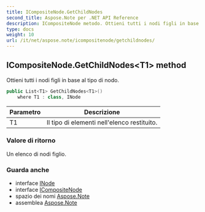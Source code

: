 ```yaml
---
title: ICompositeNode.GetChildNodes
second_title: Aspose.Note per .NET API Reference
description: ICompositeNode metodo. Ottieni tutti i nodi figli in base al tipo di nodo.
type: docs
weight: 10
url: /it/net/aspose.note/icompositenode/getchildnodes/
---
```

## ICompositeNode.GetChildNodes&lt;T1&gt; method

Ottieni tutti i nodi figli in base al tipo di nodo.

```csharp
public List<T1> GetChildNodes<T1>()
    where T1 : class, INode
```

| Parametro | Descrizione |
| --- | --- |
| T1 | Il tipo di elementi nell'elenco restituito. |

### Valore di ritorno

Un elenco di nodi figlio.

### Guarda anche

* interface [INode](../../inode/)
* interface [ICompositeNode](../)
* spazio dei nomi [Aspose.Note](../../icompositenode/)
* assemblea [Aspose.Note](../../../)


